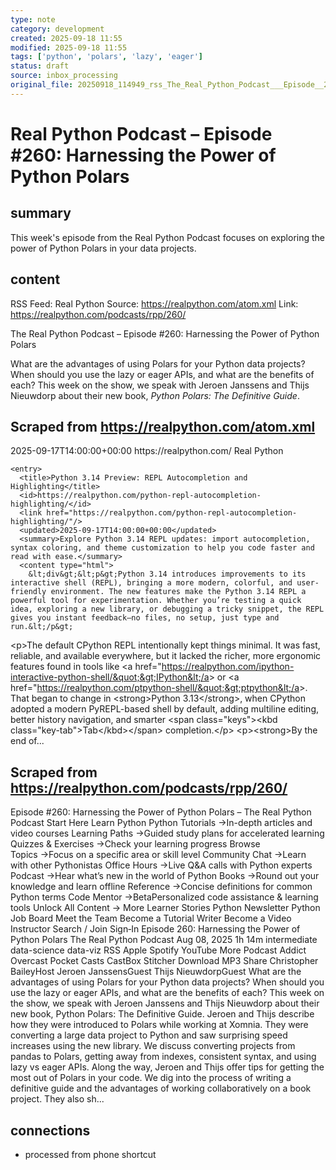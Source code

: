 ```yaml
---
type: note
category: development
created: 2025-09-18 11:55
modified: 2025-09-18 11:55
tags: ['python', 'polars', 'lazy', 'eager']
status: draft
source: inbox_processing
original_file: 20250918_114949_rss_The_Real_Python_Podcast___Episode__260__Harnessing.txt
---
```


# Real Python Podcast – Episode #260: Harnessing the Power of Python Polars

## summary
This week's episode from the Real Python Podcast focuses on exploring the power of Python Polars in your data projects.

## content
RSS Feed: Real Python
Source: https://realpython.com/atom.xml
Link: https://realpython.com/podcasts/rpp/260/

The Real Python Podcast – Episode #260: Harnessing the Power of Python Polars

What are the advantages of using Polars for your Python data projects? When should you use the lazy or eager APIs, and what are the benefits of each? This week on the show, we speak with Jeroen Janssens and Thijs Nieuwdorp about their new book, _Python Polars: The Definitive Guide_.

## Scraped from https://realpython.com/atom.xml
<?xml version="1.0" encoding="utf-8"?>
<feed xmlns="http://www.w3.org/2005/Atom">

  <title>Real Python</title>
  <link href="https://realpython.com/atom.xml" rel="self"/>
  <link href="https://realpython.com/"/>
  <updated>2025-09-17T14:00:00+00:00</updated>
  <id>https://realpython.com/</id>
  <author>
    <name>Real Python</name>
  </author>

  
    <entry>
      <title>Python 3.14 Preview: REPL Autocompletion and Highlighting</title>
      <id>https://realpython.com/python-repl-autocompletion-highlighting/</id>
      <link href="https://realpython.com/python-repl-autocompletion-highlighting/"/>
      <updated>2025-09-17T14:00:00+00:00</updated>
      <summary>Explore Python 3.14 REPL updates: import autocompletion, syntax coloring, and theme customization to help you code faster and read with ease.</summary>
      <content type="html">
        &lt;div&gt;&lt;p&gt;Python 3.14 introduces improvements to its interactive shell (REPL), bringing a more modern, colorful, and user-friendly environment. The new features make the Python 3.14 REPL a powerful tool for experimentation. Whether you’re testing a quick idea, exploring a new library, or debugging a tricky snippet, the REPL gives you instant feedback—no files, no setup, just type and run.&lt;/p&gt;
&lt;p&gt;The default CPython REPL intentionally kept things minimal. It was fast, reliable, and available everywhere, but it lacked the richer, more ergonomic features found in tools like &lt;a href=&quot;https://realpython.com/ipython-interactive-python-shell/&quot;&gt;IPython&lt;/a&gt; or &lt;a href=&quot;https://realpython.com/ptpython-shell/&quot;&gt;ptpython&lt;/a&gt;. That began to change in &lt;strong&gt;Python 3.13&lt;/strong&gt;, when CPython adopted a modern PyREPL-based shell by default, adding multiline editing, better history navigation, and smarter &lt;span class=&quot;keys&quot;&gt;&lt;kbd class=&quot;key-tab&quot;&gt;Tab&lt;/kbd&gt;&lt;/span&gt; completion.&lt;/p&gt;
&lt;p&gt;&lt;strong&gt;By the end of...


## Scraped from https://realpython.com/podcasts/rpp/260/
Episode #260: Harnessing the Power of Python Polars – The Real Python Podcast Start&nbsp;Here Learn Python Python Tutorials&nbsp;→In-depth articles and video courses Learning Paths&nbsp;→Guided study plans for accelerated learning Quizzes & Exercises&nbsp;→Check your learning progress Browse Topics&nbsp;→Focus on a specific area or skill level Community Chat&nbsp;→Learn with other Pythonistas Office Hours&nbsp;→Live Q&A calls with Python experts Podcast&nbsp;→Hear what’s new in the world of Python Books&nbsp;→Round out your knowledge and learn offline Reference&nbsp;→Concise definitions for common Python terms Code Mentor&nbsp;→BetaPersonalized code assistance &amp; learning tools Unlock All Content&nbsp;→ More Learner Stories Python Newsletter Python Job Board Meet the Team Become a Tutorial Writer Become a Video Instructor Search / Join Sign&#8209;In Episode 260: Harnessing the Power of Python Polars The Real Python Podcast Aug 08, 2025 1h&nbsp;14m intermediate data-science data-viz RSS Apple Spotify YouTube More Podcast Addict Overcast Pocket Casts CastBox Stitcher Download MP3 Share Christopher BaileyHost Jeroen JanssensGuest Thijs NieuwdorpGuest What are the advantages of using Polars for your Python data projects? When should you use the lazy or eager APIs, and what are the benefits of each? This week on the show, we speak with Jeroen Janssens and Thijs Nieuwdorp about their new book, Python Polars: The Definitive Guide. Jeroen and Thijs describe how they were introduced to Polars while working at Xomnia. They were converting a large data project to Python and saw surprising speed increases using the new library. We discuss converting projects from pandas to Polars, getting away from indexes, consistent syntax, and using lazy vs eager APIs. Along the way, Jeroen and Thijs offer tips for getting the most out of Polars in your code. We dig into the process of writing a definitive guide and the advantages of working collaboratively on a book project. They also sh...


## connections
- processed from phone shortcut

